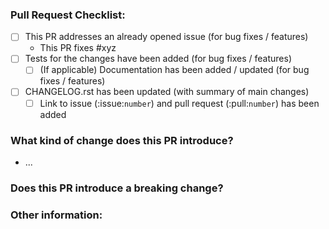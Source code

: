 <!--Please ensure the PR fulfills the following requirements! -->
<!-- If this is your first PR, make sure to add your details to the AUTHORS.rst! -->
### Pull Request Checklist:
- [ ] This PR addresses an already opened issue (for bug fixes / features)
    - This PR fixes #xyz
- [ ] Tests for the changes have been added (for bug fixes / features)
  - [ ] (If applicable) Documentation has been added / updated (for bug fixes / features)
- [ ] CHANGELOG.rst has been updated (with summary of main changes)
  - [ ] Link to issue (:issue:`number`) and pull request (:pull:`number`) has been added

### What kind of change does this PR introduce?

* ...

### Does this PR introduce a breaking change?


### Other information:
